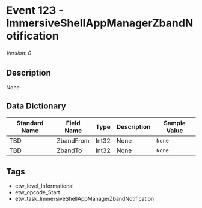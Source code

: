 # Event 123 - ImmersiveShellAppManagerZbandNotification
###### Version: 0

## Description
None

## Data Dictionary
|Standard Name|Field Name|Type|Description|Sample Value|
|---|---|---|---|---|
|TBD|ZbandFrom|Int32|None|`None`|
|TBD|ZbandTo|Int32|None|`None`|

## Tags
* etw_level_Informational
* etw_opcode_Start
* etw_task_ImmersiveShellAppManagerZbandNotification